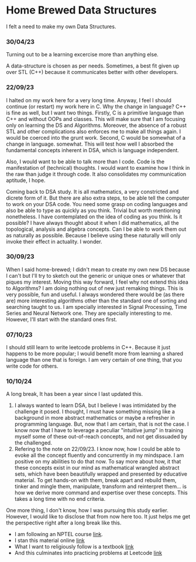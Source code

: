 # Home Brewed Data Structures
I felt a need to make my own Data Structures. 

### 30/04/23
Turning out to be a learning excercise more than anything else.

A data-structure is chosen as per needs.
Sometimes, a best fit given up over STL (C++) 
    because it communicates better with other developers.

### 22/09/23
I halted on my work here for a very long time.
Anyway, I feel I should continue (or restart) my work here in C.
Why the change in language? C++ is fine as well, but I want two things.
Firstly, C is a primitive language than C++ and without OOPs and classes.
This will make sure that I am focusing only on learning the DS and Algorithms.
Moreover, the absence of a robust STL and other complications also enforces me to make all things again.
I would be coerced into the grunt work.
Second, C would be somewhat of a change in language. somewhat. This will test how well
I absorbed the fundamental concepts inherent in DSA, which is language independent.

Also, I would want to be able to talk more than I code. Code is the manifestation of (technical) thoughts.
I would want to examine how I think in the raw than judge it through code.
It also consolidates my communication aptitude, I hope.

Coming back to DSA study. It is all mathematics, a very constricted and dicrete form of it.
But there are also extra steps, to be able tell the computer to work on your DSA code.
You need some grasp on coding languages and also be able to type as quickly as you think.
Trivial but worth mentioning nonetheless.
I have contemplated on the idea of coding as you think. Is it possible? I have always thought about it 
when I did mathematics, all the topological, analysis and algebra concepts. Can I be able to work them out as naturally as possible. Because I believe using these naturally will only invoke their effect in actuality.
I wonder.

### 30/09/23
When I said home-brewed; I didn't mean to create my own new DS because I can't but I'll try to sketch out the generic or unique ones or whatever that piques my interest.
Moving this way forward, I feel why not extend this idea to Algorithms? I am doing nothing out of new just remaking things. This is very possible, fun and useful. I always wondered there would be (as there are) more interesting algorithms other than the standard one of sorting and searching taught to us. I am specially interested in Signal Processing, Time Series and Neural Network one. They are specially interesting to me.
However, I'll start with the standard ones first.

### 07/10/23
I should still learn to write leetcode problems in C++. Because it just happens to be more popular; I would benefit more from learning a shared language than one that is foreign. I am very certain of one thing, that you write code for others.

### 10/10/24
A long break, It has been a year since I last updated this. 
1. I always wanted to learn DSA, but I believe I was intimidated by the challenge it posed. I thought, I must have something missing like a background in more abstract mathematics or maybe a refresher in programming language.
But, now that I am certain, that is not the case. 
I know now that I have to leverage a peculiar "intuitive jump" in training myself some of these out-of-reach concepts, and not get dissuaded by the challenged. 
2. Refering to the note on 22/09/23. I know now, how I could be able to evoke all the concept fluently and concurrently in my mindspace. I am positive on my abilities to do that now. To say more about how, it that these concepts exist in our mind as mathematical wrangled abstract sets, which have been beautifully wrapped and presented by educative material. To get hands-on with them, break apart and rebuild them, tinker and mingle them, manipulate, transform and reinterpret them... is how we derive more command and expertise over these concepts. This takes a long time with no end criteria.  

One more thing, I don't know, how I was pursuing this study earlier. However, I would like to disclose that from now here too. It just helps me get the perspective right after a long break like this.

* I am following an NPTEL course [link](https://youtube.com/playlist?list=PLyqSpQzTE6M9DKhN7z2fOpKTJWu-639_P&feature=shared). 
* I stan this material online [link](https://cp-algorithms.com/index.html)
* What I want to religiously follow is a textbook [link](https://www.cs.princeton.edu/~wayne/kleinberg-tardos/) 
* And this culminates into practicing problems at Leetcode [link](https://leetcode.com/studyplan/top-interview-150/)

